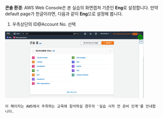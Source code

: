 
**콘솔 환경**: AWS Web Console은 본 실습의 화면캡쳐 기준인 **Eng**로 설정합니다. 
만약 default page가 한글이라면, 다음과 같이 **Eng**으로 설정해 봅니다.

  1. 우측상단의 ID@Account No. 선택

  <img src = "../images/0-1.png" width = "90%" height = "90%">  


`이 페이지는 AWS에서 주최하는 교육에 참석하실 경우의 '실습 시작 전 준비 단계'를 안내합니다.`
